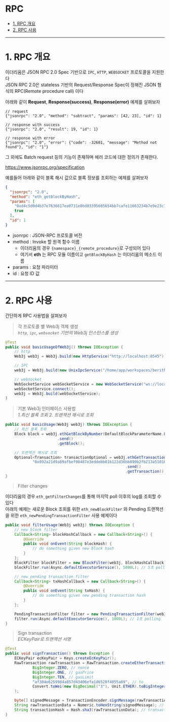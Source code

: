 # RPC  

- [1. RPC 개요](#1-RPC-개요)  
- [2. RPC 사용](#2-RPC-사용)  

---  

# 1. RPC 개요

이더리움은 JSON RPC 2.0 Spec 기반으로 `IPC`, `HTTP`, `WEBSOCKET` 프로토콜을 지원한다  
JSON RPC 2.0은 stateless 기반의 Request/Response Spec이 정해진 JSON 형식의 RPC(Remote procedure call) 이다  

아래와 같이 **Request**, **Response(success)**, **Response(error)** 예제를 살펴보자  

```
// request
{"jsonrpc": "2.0", "method": "subtract", "params": [42, 23], "id": 1}

// response with success
{"jsonrpc": "2.0", "result": 19, "id": 1}

// response with error
{"jsonrpc": "2.0", "error": {"code": -32601, "message": "Method not found"}, "id": "1"}
```  

그 외에도 Batch request 등의 기능이 존재하며 에러 코드에 대한 정의가 존재한다.  

https://www.jsonrpc.org/specification  

예를들어 아래와 같이 블록 해시 값으로 블록 정보를 조회하는 예제를 살펴보자  

```json
{
  "jsonrpc": "2.0",
  "method": "eth_getBlockByHash",
  "params": [
    "0xd4c5d0d4b37e7636617ea0731e0bd03395605654bb7cafe11663234b7e9e23c7",
    true
  ],
  "id": 1
}
```  

- jsonrpc : JSON-RPC 프로토콜 버전  
- method : Invoke 할 원격 함수 이름
  - 이더리움의 경우 `{namespace}_{remote_procedure}`로 구성되어 있다
  - 여기서 **eth** 는 RPC 모듈 이름이고 `getBlockByHash` 는 이더리움의 메소드 이름
- params : 요청 파라미터
- id : 요청 ID 값  

---  

# 2. RPC 사용

간단하게 RPC 사용법을 살펴보자  

> 각 프로토콜 별 Web3j 객체 생성  
*`http`, `ipc`, `websocket` 기반의 Web3j 인스턴스를 생성*  

```java
@Test
public void basicUsageOfWeb3j() throws IOException {
    // http
    Web3j web3j = Web3j.build(new HttpService("http://localhost:8545"));

    // IPC
    web3j = Web3j.build(new UnixIpcService("/home/app/workspaces/berith/node1/node.ipc"));

    // websocket
    WebSocketService webSocketService = new WebSocketService("ws://localhost:9545", false);
    webSocketService.connect();
    web3j = Web3j.build(webSocketService);
}
```  

> 기본 Web3j 인터페이스 사용법  
*1.최신 블록 조회 2. 트랜잭션 해시로 조회*

```java
public void basicUsage(Web3j web3j) throws IOException {
    // 최신 블록 조회
    Block block = web3j.ethGetBlockByNumber(DefaultBlockParameterName.LATEST, true)
                       .send()
                       .getBlock();

    // 트랜잭션 해시로 조회
    Optional<Transaction> transactionOptional = web3j.ethGetTransactionByHash(
            "0x892a21d9a89afbef98487e3eddebb01b122d36bb899b2fb213a5101bd7b55237")
                                                     .send()
                                                     .getTransaction();
}
```  

> Filter changes  

이더리움의 경우 `eth_getFilterChanges`를 통해 마지막 poll 이후의 log를 조회할 수 있다  
아래의 예제는 새로운 Block 조회를 위한 `eth_newBlockFilter` 와 Pending 트랜잭션을 위한 `eth_newPendingTransactionFilter` 사용 예제이다  

```java
public void filterUsage(Web3j web3j) throws IOException {
    // new block filter
    Callback<String> blockHashCallback = new Callback<String>() {
        @Override
        public void onEvent(String blockHash) {
            // do something given new block hash
        }
    };
    BlockFilter blockFilter = new BlockFilter(web3j, blockHashCallback);
    blockFilter.run(Async.defaultExecutorService(), 5000L); // 5초 polling

    // new pending transaction filter
    Callback<String> txHashCallback = new Callback<String>() {
        @Override
        public void onEvent(String txHash) {
            // do something given new pending transaction hash
        }
    };

    PendingTransactionFilter filter = new PendingTransactionFilter(web3j, txHashCallback);
    filter.run(Async.defaultExecutorService(), 1000L); // 1초 polling
}
```

> Sign transaction  
*ECKeyPair로 트랜잭션 서명*  

```java
@Test
public void signTransaction() throws Exception {
    ECKeyPair ecKeyPair = Keys.createEcKeyPair();
    RawTransaction rawTransaction = RawTransaction.createEtherTransaction(
            BigInteger.ZERO, // nonce
            BigInteger.ONE, // gasPrice
            BigInteger.TEN, // gasLimit
            "af304e6259984a857d43406efa1d6528f4055a69", // to
            Convert.toWei(new BigDecimal("3"), Unit.ETHER).toBigInteger() // value
    );

    byte[] signedMessage = TransactionEncoder.signMessage(rawTransaction, Credentials.create(ecKeyPair));
    String rawTransactionData = Numeric.toHexString(signedMessage); // raw transaction
    String transactionHash = Hash.sha3(rawTransactionData); // transaction hash
}
```
